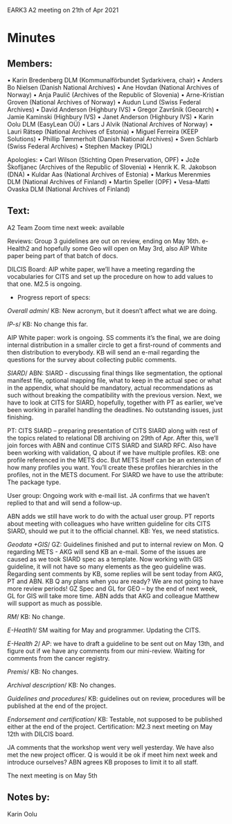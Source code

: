 EARK3 A2 meeting on 21th of Apr 2021

# Minutes

## Members:

• Karin Bredenberg DLM (Kommunalförbundet Sydarkivera, chair)
• Anders Bo Nielsen (Danish National Archives)
• Ane Hovdan (National Archives of Norway)
• Anja Paulič (Archives of the Republic of Slovenia) 
• Arne-Kristian Groven (National Archives of Norway) 
• Audun Lund (Swiss Federal Archives)
• David Anderson (Highbury IVS)
• Gregor Završnik (Geoarch)
• Jamie Kaminski (Highbury IVS)
• Janet Anderson (Highbury IVS)
• Karin Oolu DLM (EasyLean OÜ)
• Lars J Alvik (National Archives of Norway)
• Lauri Rätsep (National Archives of Estonia)
• Miguel Ferreira (KEEP Solutions)
• Phillip Tømmerholt (Danish National Archives)
• Sven Schlarb (Swiss Federal Archives)
• Stephen Mackey (PIQL)

Apologies: 
• Carl Wilson (Stichting Open Preservation, OPF)
• Jože Škofljanec (Archives of the Republic of Slovenia)
• Henrik K. R. Jakobson (DNA)
• Kuldar Aas (National Archives of Estonia)
• Markus Merenmies DLM (National Archives of Finland)
• Martin Speller (OPF) 
• Vesa-Matti Ovaska DLM (National Archives of Finland)



## Text: 

A2 Team Zoom time next week: available

Reviews: Group 3 guidelines are out on review, ending on May 16th. e-Health2 and hopefully some Geo will open on May 3rd, also AIP White paper being part of that batch of docs.   

DILCIS Board: AIP white paper, we’ll have a meeting regarding the vocabularies for CITS and set up the procedure on how to add values to that one. M2.5 is ongoing.


- Progress report of specs:

*Overall admin*/ KB: New acronym, but it doesn’t affect what we are doing.  

*IP-s*/ KB: No change this far. 

AIP White paper: work is ongoing. SS comments it’s the final, we are doing internal distribution in a smaller circle to get a first-round of comments and then distribution to everybody. KB will send an e-mail regarding the questions for the survey about collecting public comments. 
                                                                                                                 
*SIARD*/ ABN: SIARD - discussing final things like segmentation, the optional manifest file, optional mapping file, what to keep in the actual spec or what in the appendix, what should be mandatory, actual recommendations as such without breaking the compatibility with the previous version. Next, we have to look at CITS for SIARD, hopefully, together with PT as earlier, we’ve been working in parallel handling the deadlines. No outstanding issues, just finishing.

PT: CITS SIARD – preparing presentation of CITS SIARD along with rest of the topics related to relational DB archiving on 29th of Apr. After this, we’ll join forces with ABN and continue CITS SIARD and SIARD RFC. Also have been working with validation, Q about if we have multiple profiles. KB: one profile referenced in the METS doc. But METS itself can be an extension of how many profiles you want. You’ll create these profiles hierarchies in the profiles, not in the METS document. For SIARD we have to use the attribute: The package type. 

User group: Ongoing work with e-mail list. JA confirms that we haven’t replied to that and will send a follow-up. 

ABN adds we still have work to do with the actual user group. PT reports about meeting with colleagues who have written guideline for cits CITS SIARD, should we put it to the official channel. KB: Yes, we need statistics. 

*Geodata +GIS*/ GZ: Guidelines finished and put to internal review on Mon. Q regarding METS - AKG will send KB an e-mail. Some of the issues are caused as we took SIARD spec as a template. Now working with GIS guideline, it will not have so many elements as the geo guideline was. Regarding sent comments by KB, some replies will be sent today from AKG, PT and ABN. KB Q any plans when you are ready? We are not going to have more review periods! GZ Spec and GL for GEO – by the end of next week, GL for GIS will take more time. 
ABN adds that AKG and colleague Matthew will support as much as possible. 

*RM*/ KB: No change. 

*E-Heatlh1*/ SM waiting for May and programmer. Updating the CITS. 

*E-Health 2*/ AP: we have to draft a guideline to be sent out on May 13th, and figure out if we have any comments from our mini-review. Waiting for comments from the cancer registry.   

*Premis*/ KB: No changes. 

*Archival description*/ KB: No changes.

*Guidelines and procedures*/ KB: guidelines out on review, procedures will be published at the end of the project. 
	
*Endorsement and certification*/ KB: Testable, not supposed to be published either at the end of the project. Certification: M2.3 next meeting on May 12th with DILCIS board. 

JA comments that the workshop went very well yesterday.  We have also met the new project officer. Q is would it be ok if meet him next week and introduce ourselves? ABN agrees KB proposes to limit it to all staff.  

The next meeting is on May 5th 

## Notes by: 

Karin Oolu
